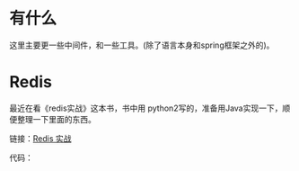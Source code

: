 # 有什么

这里主要更一些中间件，和一些工具。(除了语言本身和spring框架之外的)。

# Redis

最近在看《redis实战》这本书，书中用 python2写的，准备用Java实现一下，顺便整理一下里面的东西。

链接：[Redis 实战](https://github.com/leosanqing/Java-Notes/tree/master/Utils/Redis)

代码：